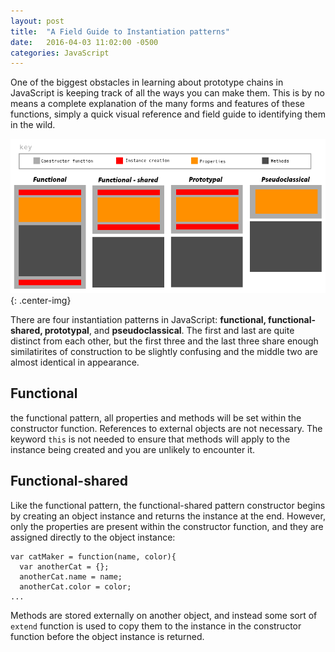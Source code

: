 ```yaml
---
layout: post
title:  "A Field Guide to Instantiation patterns"
date:   2016-04-03 11:02:00 -0500
categories: JavaScript
---
```


One of the biggest obstacles in learning about prototype chains in JavaScript is keeping track of all the ways you can make them.  This is by no means a complete explanation of the many forms and features of these functions, simply a quick visual reference and field guide to identifying them in the wild.

![A graphical representation of some instantiation patterns](https://raw.githubusercontent.com/fswiecki/fswiecki.github.io/master/_images/instantiation-patterns.png){: .center-img}

There are four instantiation patterns in JavaScript: __functional, functional-shared, prototypal__, and __pseudoclassical__.  The first and last are quite distinct from each other, but the first three and the last three share enough similatirites of construction to be slightly confusing and the middle two are almost identical in appearance.  

## Functional
the functional pattern, all properties and methods will be set within the constructor function. References to external objects are not necessary.  The keyword `this` is not needed to ensure that methods will apply to the instance being created and you are unlikely to encounter it.

## Functional-shared
Like the functional pattern, the functional-shared pattern constructor begins by creating an object instance and returns the instance at the end. However, only the properties are present within the constructor function, and they are assigned directly to the object instance:
```
var catMaker = function(name, color){
  var anotherCat = {};
  anotherCat.name = name;
  anotherCat.color = color;
...
  ```
  Methods are stored externally on another object, and instead some sort of `extend` function is used to copy them to the instance in the constructor function before the object instance is returned.
  